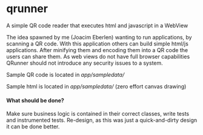 # qrunner
A simple QR code reader that executes html and javascript in a WebView

The idea spawned by me (Joacim Eberlen) wanting to run applications, by scanning a QR code. 
With this application others can build simple html/js applications. After minifying them and encoding them into a QR code the users can share them. As web views do not have full browser capabilities QRunner should not introduce any security issues to a system. 

Sample QR code is located in *app/sampledata/*

Sample html is located in *app/sampledata/* (zero effort canvas drawing)

#### What should be done?

Make sure business logic is contained in their correct classes, write tests and instrumented tests. 
Re-design, as this was just a quick-and-dirty design it can be done better. 
